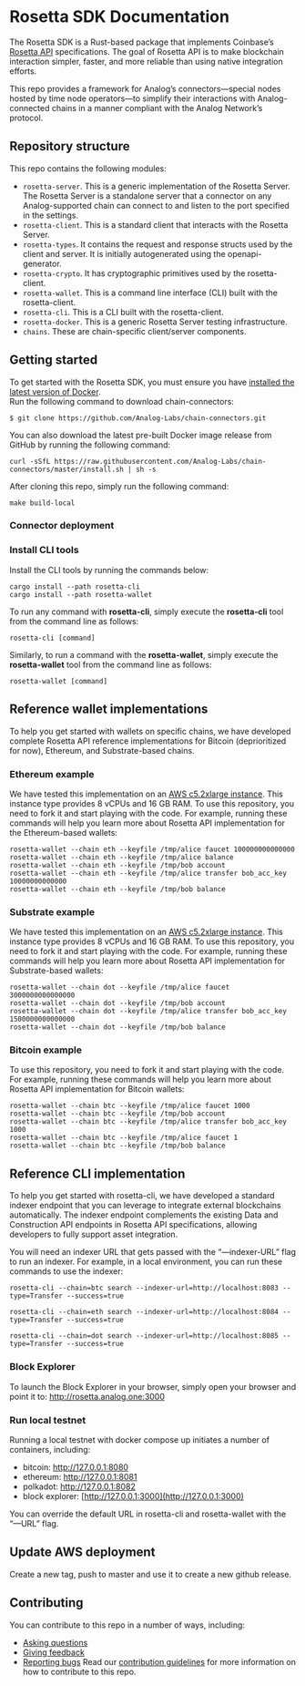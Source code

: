 # Rosetta SDK Documentation
The Rosetta SDK is a Rust-based package that implements Coinbase’s [Rosetta API](https://www.rosetta-api.org/docs/welcome.html) specifications. The goal of Rosetta API is to make blockchain interaction simpler, faster, and more reliable than using native integration efforts.

This repo provides a framework for Analog’s connectors—special nodes hosted by time node operators—to simplify their interactions with Analog-connected chains in a manner compliant with the Analog Network’s protocol. 


## Repository structure
This repo contains the following modules:
- `rosetta-server`. This is a generic implementation of the Rosetta Server. The Rosetta Server is a standalone server that a connector on any Analog-supported chain can connect to and listen to the port specified in the settings. 
- `rosetta-client`. This is a standard client that interacts with the Rosetta Server. 
- `rosetta-types`. It contains the request and response structs used by the client and server. It is initially autogenerated using the openapi-generator. 
- `rosetta-crypto`. It has cryptographic primitives used by the rosetta-client.
- `rosetta-wallet`. This is a command line interface (CLI) built with the rosetta-client.
- `rosetta-cli`. This is a CLI built with the rosetta-client.
- `rosetta-docker`. This is a generic Rosetta Server testing infrastructure.
- `chains`. These are chain-specific client/server components.

## Getting started
<!--This section needs to be refined -->

To get started with the Rosetta SDK, you must ensure you have [installed the latest version of Docker](https://www.docker.com/get-started/).   
Run the following command to download chain-connectors:  
```
$ git clone https://github.com/Analog-Labs/chain-connectors.git
```

You can also download the latest pre-built Docker image release from GitHub by running the following command: 
```
curl -sSfL https://raw.githubusercontent.com/Analog-Labs/chain-connectors/master/install.sh | sh -s
``` 
After cloning this repo, simply run the following command: 
```
make build-local
``` 
### Connector deployment

<!-- This section needs to describe how operators will deploy their connectors.-->
<!--I am assuming here is where we initiate the rosetta-server and rosetta-client.--> 

### Install CLI tools 
Install the CLI tools by running the commands below: 
```
cargo install --path rosetta-cli
cargo install --path rosetta-wallet
``` 
To run any command with **rosetta-cli**, simply execute the **rosetta-cli** tool from the command line as follows:
```
rosetta-cli [command]
```  
 
Similarly, to run a command with the **rosetta-wallet**, simply execute the **rosetta-wallet** tool from the command line as follows: 
```
rosetta-wallet [command]
``` 
## Reference wallet implementations
To help you get started with wallets on specific chains, we have developed complete Rosetta API reference implementations for Bitcoin (deprioritized for now), Ethereum, and Substrate-based chains. 

### Ethereum example 
We have tested this implementation on an [AWS c5.2xlarge instance](https://aws.amazon.com/ec2/instance-types/c5). This instance type provides 8 vCPUs and 16 GB RAM. To use this repository, you need to fork it and start playing with the code. For example, running these commands will help you learn more about Rosetta API implementation for the Ethereum-based wallets:
```
rosetta-wallet --chain eth --keyfile /tmp/alice faucet 100000000000000
rosetta-wallet --chain eth --keyfile /tmp/alice balance
rosetta-wallet --chain eth --keyfile /tmp/bob account
rosetta-wallet --chain eth --keyfile /tmp/alice transfer bob_acc_key 10000000000000
rosetta-wallet --chain eth --keyfile /tmp/bob balance
```

### Substrate example
We have tested this implementation on an [AWS c5.2xlarge instance](https://aws.amazon.com/ec2/instance-types/c5). This instance type provides 8 vCPUs and 16 GB RAM. To use this repository, you need to fork it and start playing with the code. For example, running these commands will help you learn more about Rosetta API implementation for Substrate-based wallets:
```
rosetta-wallet --chain dot --keyfile /tmp/alice faucet 3000000000000000
rosetta-wallet --chain dot --keyfile /tmp/bob account
rosetta-wallet --chain dot --keyfile /tmp/alice transfer bob_acc_key 1500000000000000
rosetta-wallet --chain dot --keyfile /tmp/bob balance
```
### Bitcoin example
To use this repository, you need to fork it and start playing with the code. For example, running these commands will help you learn more about Rosetta API implementation for Bitcoin wallets:
```
rosetta-wallet --chain btc --keyfile /tmp/alice faucet 1000
rosetta-wallet --chain btc --keyfile /tmp/bob account
rosetta-wallet --chain btc --keyfile /tmp/alice transfer bob_acc_key 1000
rosetta-wallet --chain btc --keyfile /tmp/alice faucet 1
rosetta-wallet --chain btc --keyfile /tmp/bob balance
``` 
## Reference CLI implementation 
To help you get started with rosetta-cli, we have developed a standard indexer endpoint that you can leverage to integrate external blockchains automatically. The indexer endpoint complements the existing Data and Construction API endpoints in Rosetta API specifications, allowing developers to fully support asset integration. 

You will need an indexer URL that gets passed with the “—indexer-URL” flag to run an indexer. For example, in a local environment, you can run these commands to use the indexer: 
```
rosetta-cli --chain=btc search --indexer-url=http://localhost:8083 --type=Transfer --success=true

rosetta-cli --chain=eth search --indexer-url=http://localhost:8084 --type=Transfer --success=true

rosetta-cli --chain=dot search --indexer-url=http://localhost:8085 --type=Transfer --success=true
```

### Block Explorer
To launch the Block Explorer in your browser, simply open your browser and point it to:
http://rosetta.analog.one:3000 

### Run local testnet
Running a local testnet with docker compose up initiates a number of containers, including:
- bitcoin: http://127.0.0.1:8080
- ethereum: http://127.0.0.1:8081
- polkadot: http://127.0.0.1:8082
- block explorer: [http://127.0.0.1:3000](http://127.0.0.1:3000)

You can override the default URL in rosetta-cli and rosetta-wallet with the “—URL” flag.

## Update AWS deployment
Create a new tag, push to master and use it to create a new github release.
## Contributing
You can contribute to this repo in a number of ways, including:
- [Asking questions](https://github.com/Analog-Labs/chain-connectors/issues/new?assignees=&labels=question&template=ask-a-question.md&title=)
- [Giving feedback](https://github.com/Analog-Labs/chain-connectors/issues/new?assignees=&labels=enhancement&template=suggest-a-feature.md&title=)
- [Reporting bugs](https://github.com/Analog-Labs/chain-connectors/issues/new?assignees=&labels=bug&template=report-a-bug.md&title=)
Read our [contribution guidelines](https://github.com/Analog-Labs/.github-private/wiki/Contribution-Guidelines) for more information on how to contribute to this repo. 

